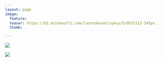 ```yaml
---
layout: page
image:
  feature:
  teaser: https://b2.minimuutti.com/luontokuvat/syksy/5/DS71112-245px.jpg
  thumb:

---
```


![](https://b2.minimuutti.com/luontokuvat/syksy/5/DS71113-800px.jpg)

![](https://b2.minimuutti.com/luontokuvat/syksy/5/DS71112-800px.jpg)
